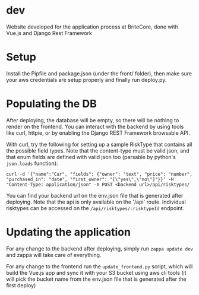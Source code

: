 # dev
Website developed for the application process at BriteCore, done with Vue.js and Django Rest Framework

# Setup

Install the Pipfile and package.json (under the front/ folder), then make sure your aws credentials are setup properly and finally run deploy.py.

# Populating the DB

After deploying, the database will be empty, so there will be nothing to render on the frontend. You can interact with the backend by using tools like curl, httpie, or by enabling the Django REST Framework browsable API.  

With curl, try the following for setting up a sample RiskType that contains all the possible field types. Note that the content-type must be valid json, and that enum fields are defined with valid json too (parsable by python's `json.loads` function):

`curl -d '{"name":"Car", "fields": {"owner": "text", "price": "number",        "purchased_in": "date", "first_owner": "[\"yes\",\"no\"]"}}' -H "Content-Type: application/json" -X POST <backend url>/api/risktypes/`

You can find your backend url on the env.json file that is generated after deploying. Note that the api is only available on the '/api' route. Individual risktypes can be accessed on the `/api/risktypes/:risktypeId` endpoint.

# Updating the application

For any change to the backend after deploying, simply run `zappa update dev` and zappa will take care of everything.

For any change to the frontend run the `update_frontend.py` script, which will build the Vue.js app and sync it with your S3 bucket using aws cli tools (it will pick the bucket name from the env.json file that is generated after the first deploy)
